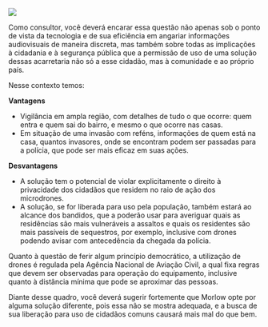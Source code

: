 [![](https://ampli-images.s3.amazonaws.com/production/5363447a-c7fd-40ef-82bf-1a09bfa0977f/original)](https://ampli-images.s3.amazonaws.com/production/5363447a-c7fd-40ef-82bf-1a09bfa0977f/original)

Como consultor, você deverá encarar essa questão não apenas sob o ponto de vista da tecnologia e de sua eficiência em angariar informações audiovisuais de maneira discreta, mas também sobre todas as implicações à cidadania e à segurança pública que a permissão de uso de uma solução dessas acarretaria não só a esse cidadão, mas à comunidade e ao próprio país.

Nesse contexto temos:

**Vantagens**

- Vigilância em ampla região, com detalhes de tudo o que ocorre: quem entra e quem sai do bairro, e mesmo o que ocorre nas casas.
- Em situação de uma invasão com reféns, informações de quem está na casa, quantos invasores, onde se encontram podem ser passadas para a polícia, que pode ser mais eficaz em suas ações.

**Desvantagens**

- A solução tem o potencial de violar explicitamente o direito à privacidade dos cidadãos que residem no raio de ação dos microdrones.
- A solução, se for liberada para uso pela população, também estará ao alcance dos bandidos, que a poderão usar para averiguar quais as residências são mais vulneráveis a assaltos e quais os residentes são mais passíveis de sequestros, por exemplo, inclusive com drones podendo avisar com antecedência da chegada da polícia.

Quanto à questão de ferir algum princípio democrático, a utilização de drones é regulada pela Agência Nacional de Aviação Civil, a qual fixa regras que devem ser observadas para operação do equipamento, inclusive quanto à distância mínima que pode se aproximar das pessoas.

Diante desse quadro, você deverá sugerir fortemente que Morlow opte por alguma solução diferente, pois essa não se mostra adequada, e a busca de sua liberação para uso de cidadãos comuns causará mais mal do que bem.